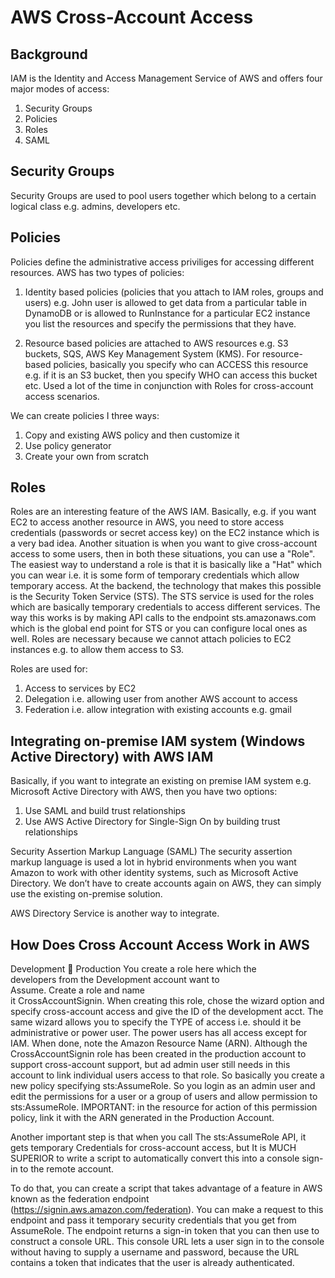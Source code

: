 # AWS Cross-Account Access
Background
----------
IAM is the Identity and Access Management Service of AWS and offers four major modes of access:

1. Security Groups
2. Policies
3. Roles 
4. SAML

Security Groups
---------------
Security Groups are used to pool users together which belong to a certain logical class e.g. admins, developers etc. 

Policies
--------
Policies define the administrative access priviliges for accessing different resources. AWS has two types of policies:

1. Identity based policies (policies that you attach to IAM roles, groups and users) e.g. John user is allowed to get 
data from a particular table in DynamoDB or is allowed to RunInstance for a particular EC2 instance you list the resources 
and specify the permissions that they have. 

2. Resource based policies are attached to AWS resources e.g. S3 buckets, SQS, AWS Key Management System (KMS). 
For resource-based policies, basically you specify who can ACCESS this resource e.g. if it is an S3 bucket, then you 
specify WHO can access this bucket etc. Used a lot of the time in conjunction with Roles for cross-account access scenarios.

We can create policies I three ways:

1.	Copy and existing AWS policy and then customize it
2.	Use policy generator
3.	Create your own from scratch

Roles
-----
Roles are an interesting feature of the AWS IAM. Basically, e.g. if you want EC2 to access another resource in AWS, you
need to store access credentials (passwords or secret access key) on the EC2 instance which is a very bad idea. Another
situation is when you want to give cross-account access to some users, then in both these situations, you can use a "Role".
The easiest way to understand a role is that it is basically like a "Hat" which you can wear i.e. it is some form of
temporary credentials which allow temporary access. At the backend, the technology that makes this possible is the 
Security Token Service (STS). The STS service is used for the roles which are basically temporary credentials to access different services. The way this works is by making API calls to the endpoint sts.amazonaws.com which is the global end point for STS or you can configure local ones as well. Roles are necessary because we cannot attach policies to EC2 instances e.g. to allow them access to S3. 

Roles are used for:
1.	Access to services by EC2
2.	Delegation i.e. allowing user from another AWS account to access
3.	Federation i.e. allow integration with existing accounts e.g. gmail


Integrating on-premise IAM system (Windows Active Directory) with AWS IAM
-------------------------------------------------------------------------
Basically, if you want to integrate an existing on premise IAM system e.g. Microsoft Active Directory with AWS, then you have two options:	

1.	Use SAML and build trust relationships
2.	Use AWS Active Directory for Single-Sign On by building trust relationships

Security Assertion Markup Language (SAML)
The security assertion markup language is used a lot in hybrid environments when you want Amazon to work with other identity systems, such as Microsoft Active Directory. We don’t have to create accounts again on AWS, they can simply use the existing on-premise solution.

AWS Directory Service is another way to integrate.


How Does Cross Account Access Work in AWS
-----------------------------------------



Development 						 			          Production 
You create a role here which the    
developers from the 
              Development account want to         
              Assume. Create a role and name  
              it CrossAccountSignin. When creating this role, chose the wizard option and specify cross-account access and give the ID of the development acct. The same wizard allows you to specify the TYPE of access i.e. should it be administrative or power user. The power users has all access except for IAM. When done, note the Amazon Resource Name (ARN). 
Although the CrossAccountSignin role has been 
created in the production account to support 
cross-account support, but ad admin user still
needs in this account to link individual users
access to that role. So basically you create a new
policy specifying sts:AssumeRole. So you login as 
an admin user and edit the permissions for a user or 
a group of users and allow permission to 
sts:AssumeRole. 
IMPORTANT: in the resource for action of 
this permission policy, link it with 
the ARN generated in the Production Account.

Another important step is that when you call
The sts:AssumeRole API, it gets temporary
Credentials for cross-account access, but 
It is MUCH SUPERIOR to write a script
to automatically convert this into a 
console sign-in to the remote account.

To do that, you can create a script that takes advantage of a feature in AWS known as the federation endpoint (https://signin.aws.amazon.com/federation). You can make a request to this endpoint and pass it temporary security credentials that you get from AssumeRole. The endpoint returns a sign-in token that you can then use to construct a console URL. This console URL lets a user sign in to the console without having to supply a username and password, because the URL contains a token that indicates that the user is already authenticated.

